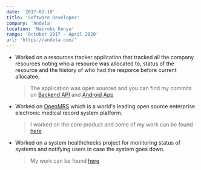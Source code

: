 ```yaml
---
date: '2017-02-10'
title: 'Software Developer'
company: 'Andela'
location: 'Nairobi Kenya'
range: 'October 2017 - April 2020'
url: 'https://andela.com/'
---
```


- Worked on a resources tracker application that tracked all the company resources noting who a resource was allocated to, status of the resource and the history of who had the resporce before current allocatee.
  > The application was open sourced and you can find my commits on [Backend API](https://github.com/AndelaOSP/art-backend/commits?author=esirK) and [Android App](https://github.com/AndelaOSP/art-android/commits?author=esirK)
- Worked on [OpenMRS](https://openmrs.org/) which is a world's leading open source enterprise electronic medical record system platform.
  > I worked on the core product and some of my work can be found [here](https://github.com/openmrs/openmrs-core/commits?author=esirK)
- Worked on a system healthchecks project for monitoring status of systems and notifying users in case the system goes down.
  > My work can be found [here](https://github.com/andela/healthchecks-a-team/commits?author=esirK)
